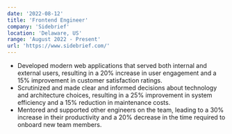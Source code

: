 ```yaml
---
date: '2022-08-12'
title: 'Frontend Engineer'
company: 'Sidebrief'
location: 'Delaware, US'
range: 'August 2022 - Present'
url: 'https://www.sidebrief.com/'
---
```

- Developed modern web applications that served both internal and external users, resulting in a 20% increase in user engagement and a 15% improvement in customer satisfaction ratings.
- Scrutinized and made clear and informed decisions about technology and architecture choices, resulting in a 25% improvement in system efficiency and a 15% reduction in maintenance costs.
- Mentored and supported other engineers on the team, leading to a 30% increase in their productivity and a 20% decrease in the time required to onboard new team members.
